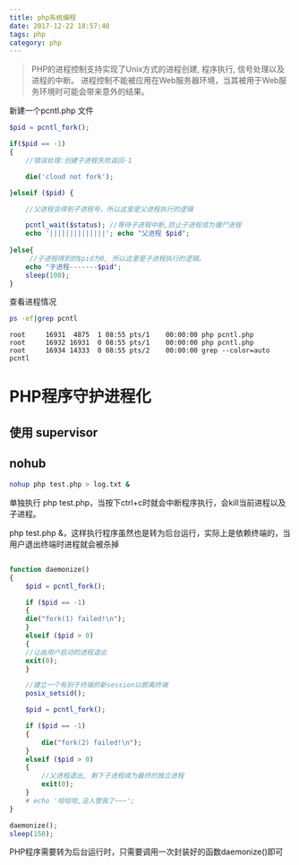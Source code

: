 ```yaml
---
title: php系统编程
date: 2017-12-22 18:57:40
tags: php
category: php
---
```


> PHP的进程控制支持实现了Unix方式的进程创建, 程序执行, 信号处理以及进程的中断。 进程控制不能被应用在Web服务器环境，当其被用于Web服务环境时可能会带来意外的结果。

新建一个pcntl.php 文件

```php
$pid = pcntl_fork();

if($pid == -1)
{
	//错误处理:创建子进程失败返回-1

	die('cloud not fork');

}elseif ($pid) {

	//父进程会得到子进程号，所以这里是父进程执行的逻辑

	pcntl_wait($status); //等待子进程中断,防止子进程成为僵尸进程
	echo '||||||||||||||'; echo "父进程 $pid";
	
}else{
	 //子进程得到的$pid为0, 所以这里是子进程执行的逻辑。
	echo "子进程-------$pid";
	sleep(100);
}
```

查看进程情况

```bash
ps -ef|grep pcntl
```

```
root     16931  4875  1 08:55 pts/1    00:00:00 php pcntl.php
root     16932 16931  0 08:55 pts/1    00:00:00 php pcntl.php
root     16934 14333  0 08:55 pts/2    00:00:00 grep --color=auto pcntl
```

# PHP程序守护进程化

## 使用 supervisor

## nohub

```bash
nohup php test.php > log.txt &
```

单独执行 php test.php，当按下ctrl+c时就会中断程序执行，会kill当前进程以及子进程。

php test.php &，这样执行程序虽然也是转为后台运行，实际上是依赖终端的，当用户退出终端时进程就会被杀掉

## 

```php
function daemonize()
{
    $pid = pcntl_fork();

    if ($pid == -1)
    {
    die("fork(1) failed!\n");
    }
    elseif ($pid > 0)
    {
    //让由用户启动的进程退出
    exit(0);
    }

    //建立一个有别于终端的新session以脱离终端
    posix_setsid();

    $pid = pcntl_fork();

    if ($pid == -1)
    {
        die("fork(2) failed!\n");
    }
    elseif ($pid > 0)
    {
        //父进程退出, 剩下子进程成为最终的独立进程
        exit(0);
    }
    # echo '哈哈哈,没人管我了~~~';
}

daemonize();
sleep(150);
```

PHP程序需要转为后台运行时，只需要调用一次封装好的函数daemonize()即可
